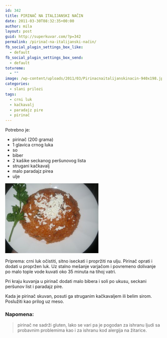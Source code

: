 ```yaml
---
id: 342
title: PIRINAČ NA ITALIJANSKI NAČIN
date: 2011-03-30T08:32:35+00:00
author: mila
layout: post
guid: http://superkuvar.com/?p=342
permalink: /pirinač-na-italijanski-način/
fb_social_plugin_settings_box_like:
  - default
fb_social_plugin_settings_box_send:
  - default
totvreme:
  - ""
image: /wp-content/uploads/2011/03/Pirinacnaitalijanskinacin-940x198.jpg
categories:
  - slani prilozi
tags:
  - crni luk
  - kačkavalj
  - paradajz pire
  - pirinač
---
```

Potrebno je:

  * pirinač (200 grama)
  * 1 glavica crnog luka
  * so
  * biber
  * 2 kašike seckanog peršunovog lista
  * strugani kačkavalj
  * malo paradajz pirea
  * ulje

<img class="alignnone size-medium wp-image-5779" src="/wp-content/uploads/2011/03/Pirinacnaitalijanskinacin-300x225.jpg" alt="Pirinacnaitalijanskinacin" width="300" height="225" /> 

Priprema: crni luk očistiti, sitno iseckati i propržiti na ulju. Pirinač oprati i dodati u propržen luk. Uz stalno mešanje varjačom i povremeno dolivanje po malo tople vode kuvati oko 35 minuta na tihoj vatri.

Pri kraju kuvanja u pirinač dodati malo bibera i soli po ukusu, seckani peršunov list i paradajz pire.

Kada je pirinač skuvan, posuti ga struganim kačkavaljem ili belim sirom. Poslužiti kao prilog uz meso.

### Napomena:
> pirinač ne sadrži gluten, lako se vari pa je pogodan za ishranu ljudi sa probavnim problemima kao i za ishranu kod alergija na žitarice.
